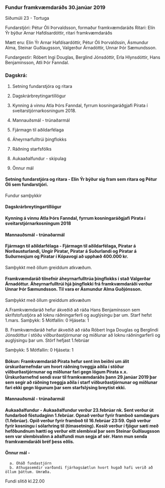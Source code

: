 ### Fundur framkvæmdaráðs 30.janúar 2019
Síðumúli 23 - Tortuga 

Fundarstjóri: Pétur Óli Þorvaldsson, formaður framkvæmdaráðs 
Ritari: Elín Ýr býður Arnar Hafdísardóttir, ritari framkvæmdaráðs 

Mætt eru: Elin Ýr Arnar Hafdísardóttir, Pétur Óli Þorvaldssin, Ásmundur Alma, Steinar Guðlaugsson, Valgerður Árnadóttir, Unnar Þór Sæmundsson. 

Fundargestir: Róbert Ingi Douglas, Berglind Jónsdóttir, Erla Hlynsdóttir, Hans Benjamínsson, Atli Þór Fanndal. 

### Dagskrá: 

1. Setning fundarstjóra og ritara

2. Dagskrárbreytingartillögur 

3. Kynning á vinnu Atla Þórs Fanndal, fyrrum kosningaráðgjafi Pírata í sveitarstjórnarkosningum 2018. 

4. Mannauðsmál - trúnaðarmál 

5. Fjármagn til aðildarfélaga 

6. Áheyrnarfulltrúi þingflokks 

7. Ráðning starfsfólks 

8. Aukaaðalfundur - skipulag 

9. Önnur mál 

#### Setning fundarstjóra og ritara - Elín Ýr býður sig fram sem ritara og Pétur Óli sem fundarstjóri. 
Fundur samþykkir 

#### Dagskrárbreytingartillögur 

#### Kynning á vinnu Atla Þórs Fanndal, fyrrum kosningaráðgjafi Pírata í sveitarstjórnarkosningum 2018 

#### Mannauðsmál - trúnaðarmál 

#### Fjármagn til aðildarfélaga - Fjármagn til aðildarfélaga, Píratar á Norðausturlandi, Ungir Píratar, Píratar á Suðurlandi og Píratar á Suðurnesjum og Píratar í Kópavogi að upphæð 400.000 kr. 
Samþykkt með öllum greiddum atkvæðum.

#### Framkvæmdaráð tilnefnir áheyrnarfulltrúa þingflokks í stað Valgerðar Árnadóttur. Áheyrnarfulltrúi hjá þingflokki frá framkvæmdaráði verður Unnar Þór Sæmundsson. Til vara er Ásmundur Alma Guðjónsson.
Samþykkt með öllum greiddum atkvæðum

A.Framkvæmdaráð hefur ákveðið að ráða Hans Benjamínsson sem skrifstofustjóra að loknu ráðningarferli og auglýsingu þar um. Starf hefst 1.mars. 
Samþykk: 5
Mótfallin: 0
Hjáseta: 1 

B. Framkvæmdaráð hefur ákveðið að ráða Róbert Inga Douglas og Berglindi Jónsdóttur í stöðu viðburðastjórnunar og miðlunar að loknu ráðningarferli og auglýsingu þar um. Störf hefjast 1.febrúar 

Samþykk: 5
Mótfallin: 0
Hjáseta: 1 

#### Bókun: Framkvæmdaráð Pírata hefur sent inn beiðni um álit úrskurðarnefndar um hvort ráðning tveggja aðila í stöður viðburðastjórnunar og miðlunar fari gegn lögum Pírata x.x. Úrskurðarnefnd sendi svar til framkvæmdaráðs þann 29.janúar 2019 þar sem segir að ráðning tveggja aðila í starf viðburðastjórnunar og miðlunar fari ekki gegn lögunum þar sem starfslýsing breytist ekki. 

#### Mannauðsmál - trúnaðarmál 

#### Aukaaðalfundur - Aukaaðalfundur verður 23.febrúar nk. Sent verður út fundarboð föstudaginn 1.febrúar. Opnað verður fyrir framboð samdægurs (1.febrúar). Opið verður fyrir framboð til 16.febrúar 23:59. Opið verður fyrir kosningu í sólarhring til (tímasetning). Kosið verður í fjögur sæti með hefðbundnum hætti og verður eitt slembival þar sem Steinar Guðlaugsson sem var slembivalinn á aðalfundi mun segja af sér. Hann mun senda framkvæmdaráði bréf þess eðlis. 

#### Önnur mál - 
      a. Óháð fundastjórn 
      b. Athugasemdir varðandi fjárhagsáætlun hvort hugað hafi verið að öllum þáttum. Umræða. 

Fundi slitið kl.22.00